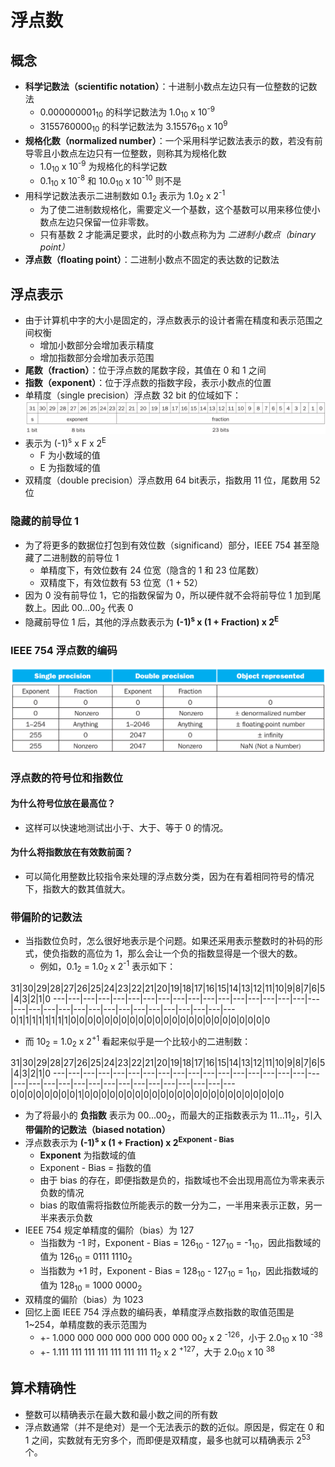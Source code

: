 # 浮点数

## 概念
* **科学记数法（scientific notation）**：十进制小数点左边只有一位整数的记数法
  * 0.000000001<sub>10</sub> 的科学记数法为 1.0<sub>10</sub> x 10<sup>-9</sup>
  * 3155760000<sub>10</sub> 的科学记数法为 3.15576<sub>10</sub> x 10<sup>9</sup>
* **规格化数（normalized number）**：一个采用科学记数法表示的数，若没有前导零且小数点左边只有一位整数，则称其为规格化数
  * 1.0<sub>10</sub> x 10<sup>-9</sup> 为规格化的科学记数
  * 0.1<sub>10</sub> x 10<sup>-8</sup> 和 10.0<sub>10</sub> x 10<sup>-10</sup> 则不是
* 用科学记数法表示二进制数如 0.1<sub>2</sub> 表示为 1.0<sub>2</sub> x 2<sup>-1</sup>
  * 为了使二进制数规格化，需要定义一个基数，这个基数可以用来移位使小数点左边只保留一位非零数。
  * 只有基数 2 才能满足要求，此时的小数点称为为 *二进制小数点（binary point）*
* **浮点数（floating point）**：二进制小数点不固定的表达数的记数法

## 浮点表示
* 由于计算机中字的大小是固定的，浮点数表示的设计者需在精度和表示范围之间权衡
  * 增加小数部分会增加表示精度
  * 增加指数部分会增加表示范围
* **尾数（fraction）**：位于浮点数的尾数字段，其值在 0 和 1 之间
* **指数（exponent）**：位于浮点数的指数字段，表示小数点的位置
* 单精度（single precision）浮点数 32 bit 的位域如下：
  ![pic/float_bits.png](pic/float_bits.png)
* 表示为 (-1)<sup>s</sup> x F x 2<sup>E</sup>
  * F 为小数域的值
  * E 为指数域的值
* 双精度（double precision）浮点数用 64 bit表示，指数用 11 位，尾数用 52 位

### 隐藏的前导位 1
* 为了将更多的数据位打包到有效位数（significand）部分，IEEE 754 甚至隐藏了二进制数的前导位 1
  * 单精度下，有效位数有 24 位宽（隐含的 1 和 23 位尾数）
  * 双精度下，有效位数有 53 位宽（1 + 52）
* 因为 0 没有前导位 1，它的指数保留为 0，所以硬件就不会将前导位 1 加到尾数上。因此 00...00<sub>2</sub> 代表 0
* 隐藏前导位 1 后，其他的浮点数表示为 **(-1)<sup>s</sup> x (1 + Fraction) x 2<sup>E</sup>**

### IEEE 754 浮点数的编码
![pic/ieee754_float.png](pic/ieee754_float.png)

### 浮点数的符号位和指数位
#### 为什么符号位放在最高位？
* 这样可以快速地测试出小于、大于、等于 0 的情况。
#### 为什么将指数放在有效数前面？
* 可以简化用整数比较指令来处理的浮点数分类，因为在有着相同符号的情况下，指数大的数其值就大。

### 带偏阶的记数法
* 当指数位负时，怎么很好地表示是个问题。如果还采用表示整数时的补码的形式，使负指数的高位为 1，那么会让一个负的指数显得是一个很大的数。
  * 例如，0.1<sub>2</sub> = 1.0<sub>2</sub> x 2<sup>-1</sup> 表示如下：

31|30|29|28|27|26|25|24|23|22|21|20|19|18|17|16|15|14|13|12|11|10|9|8|7|6|5|4|3|2|1|0
---|---|---|---|---|---|---|---|---|---|---|---|---|---|---|---|---|---|---|---|---|---|---|---|---|---|---|---|---|---|---|---|---
0|1|1|1|1|1|1|1|1|0|0|0|0|0|0|0|0|0|0|0|0|0|0|0|0|0|0|0|0|0|0|0|0

* 而 10<sub>2</sub> = 1.0<sub>2</sub> x 2<sup>+1</sup> 看起来似乎是一个比较小的二进制数：

31|30|29|28|27|26|25|24|23|22|21|20|19|18|17|16|15|14|13|12|11|10|9|8|7|6|5|4|3|2|1|0
---|---|---|---|---|---|---|---|---|---|---|---|---|---|---|---|---|---|---|---|---|---|---|---|---|---|---|---|---|---|---|---|---
0|0|0|0|0|0|0|0|1|0|0|0|0|0|0|0|0|0|0|0|0|0|0|0|0|0|0|0|0|0|0|0|0

* 为了将最小的 **负指数** 表示为 00...00<sub>2</sub>，而最大的正指数表示为 11...11<sub>2</sub>，引入 **带偏阶的记数法（biased notation）**
* 浮点数表示为 **(-1)<sup>s</sup> x (1 + Fraction) x 2<sup>Exponent - Bias</sup>**
  * **Exponent** 为指数域的值
  * Exponent - Bias = 指数的值
  * 由于 bias 的存在，即便指数是负的，指数域也不会出现用高位为零来表示负数的情况
  * bias 的取值需将指数位所能表示的数一分为二，一半用来表示正数，另一半来表示负数
* IEEE 754 规定单精度的偏阶（bias）为 127
  * 当指数为 -1 时，Exponent - Bias = 126<sub>10</sub> - 127<sub>10</sub> = -1<sub>10</sub>，因此指数域的值为 126<sub>10</sub> = 0111 1110<sub>2</sub>
  * 当指数为 +1 时，Exponent - Bias = 128<sub>10</sub> - 127<sub>10</sub> = 1<sub>10</sub>，因此指数域的值为 128<sub>10</sub> = 1000 0000<sub>2</sub>
* 双精度的偏阶（bias）为 1023
* 回忆上面 IEEE 754 浮点数的编码表，单精度浮点数指数的取值范围是 1~254，单精度数的表示范围为
  * +- 1.000 000 000 000 000 000 000 00<sub>2</sub> x 2 <sup>-126</sup>，小于 2.0<sub>10</sub> x 10 <sup>-38</sup>
  * +- 1.111 111 111 111 111 111 111 11<sub>2</sub> x 2 <sup>+127</sup>，大于 2.0<sub>10</sub> x 10 <sup>38</sup>
## 算术精确性
* 整数可以精确表示在最大数和最小数之间的所有数
* 浮点数通常（并不是绝对）是一个无法表示的数的近似。原因是，假定在 0 和 1 之间，实数就有无穷多个，而即便是双精度，最多也就可以精确表示 2<sup>53</sup> 个。
